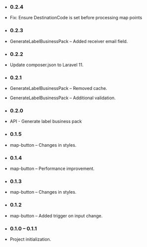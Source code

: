 * ### 0.2.4
* Fix: Ensure DestinationCode is set before processing map points

* ### 0.2.3
* GenerateLabelBusinessPack – Added receiver email field.

* ### 0.2.2
* Update composer.json to Laravel 11.

* ### 0.2.1
* GenerateLabelBusinessPack – Removed cache.
* GenerateLabelBusinessPack – Additional validation.

* ### 0.2.0
* API - Generate label business pack

* ### 0.1.5
* map-button – Changes in styles.

* ### 0.1.4
* map-button – Performance improvement.

* ### 0.1.3
* map-button – Changes in styles.

* ### 0.1.2
* map-button – Added trigger on input change.

* ### 0.1.0 – 0.1.1
* Project initialization.